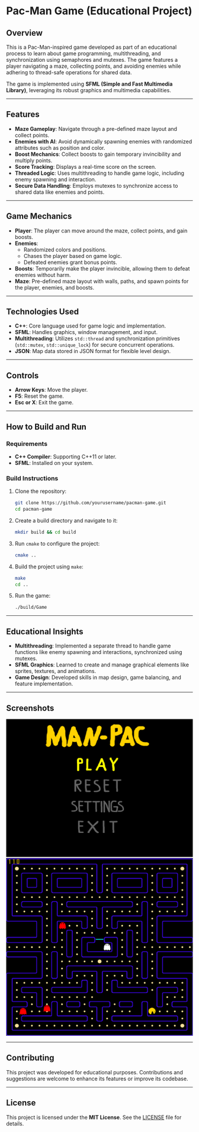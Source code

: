 # Pac-Man Game (Educational Project)

## Overview
This is a Pac-Man-inspired game developed as part of an educational process to learn about game programming, multithreading, and synchronization using semaphores and mutexes. The game features a player navigating a maze, collecting points, and avoiding enemies while adhering to thread-safe operations for shared data.

The game is implemented using **SFML (Simple and Fast Multimedia Library)**, leveraging its robust graphics and multimedia capabilities.

---

## Features
- **Maze Gameplay**: Navigate through a pre-defined maze layout and collect points.
- **Enemies with AI**: Avoid dynamically spawning enemies with randomized attributes such as position and color.
- **Boost Mechanics**: Collect boosts to gain temporary invincibility and multiply points.
- **Score Tracking**: Displays a real-time score on the screen.
- **Threaded Logic**: Uses multithreading to handle game logic, including enemy spawning and interaction.
- **Secure Data Handling**: Employs mutexes to synchronize access to shared data like enemies and points.

---

## Game Mechanics
- **Player**: The player can move around the maze, collect points, and gain boosts.
- **Enemies**:
  - Randomized colors and positions.
  - Chases the player based on game logic.
  - Defeated enemies grant bonus points.
- **Boosts**: Temporarily make the player invincible, allowing them to defeat enemies without harm.
- **Maze**: Pre-defined maze layout with walls, paths, and spawn points for the player, enemies, and boosts.

---

## Technologies Used
- **C++**: Core language used for game logic and implementation.
- **SFML**: Handles graphics, window management, and input.
- **Multithreading**: Utilizes `std::thread` and synchronization primitives (`std::mutex`, `std::unique_lock`) for secure concurrent operations.
- **JSON**: Map data stored in JSON format for flexible level design.

---

## Controls
- **Arrow Keys**: Move the player.
- **F5**: Reset the game.
- **Esc or X**: Exit the game.

---

## How to Build and Run
### Requirements
- **C++ Compiler**: Supporting C++11 or later.
- **SFML**: Installed on your system.

### Build Instructions
1. Clone the repository:
   ```bash
   git clone https://github.com/yourusername/pacman-game.git
   cd pacman-game
   ```
2. Create a build directory and navigate to it:
   ```bash
   mkdir build && cd build
   ```
3. Run `cmake` to configure the project:
   ```bash
   cmake ..
   ```
4. Build the project using `make`:
   ```bash
   make
   cd ..
   ```
5. Run the game:
   ```bash
   ./build/Game
   ```

---

## Educational Insights
- **Multithreading**: Implemented a separate thread to handle game functions like enemy spawning and interactions, synchronized using mutexes.
- **SFML Graphics**: Learned to create and manage graphical elements like sprites, textures, and animations.
- **Game Design**: Developed skills in map design, game balancing, and feature implementation.

---

## Screenshots
![Maan-Pac Main Menu](docs/image.png)
![Man-Pac Game Menu](docs/game.png)

---

## Contributing
This project was developed for educational purposes. Contributions and suggestions are welcome to enhance its features or improve its codebase.

---

## License
This project is licensed under the **MIT License**. See the [LICENSE](LICENSE) file for details.

